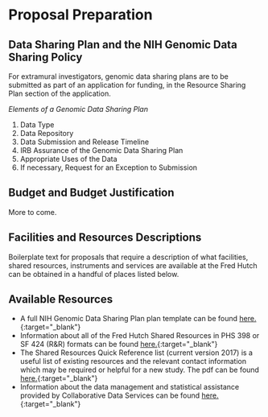 # Proposal Preparation

## Data Sharing Plan and the NIH Genomic Data Sharing Policy
For extramural investigators, genomic data sharing plans are to be submitted as part of an application for funding, in the Resource Sharing Plan section of the application.

*Elements of a Genomic Data Sharing Plan*
  1.	Data Type
  2.	Data Repository
  3.	Data Submission and Release Timeline
  4.	IRB Assurance of the Genomic Data Sharing Plan
  5.	Appropriate Uses of the Data
  6.	If necessary, Request for an Exception to Submission

## Budget and Budget Justification
More to come.

## Facilities and Resources Descriptions
Boilerplate text for proposals that require a description of what facilities, shared resources, instruments and services are available at the Fred Hutch can be obtained in a handful of places listed below.  

## Available Resources
  - A full NIH Genomic Data Sharing Plan plan template can be found [here.](https://osp.od.nih.gov/wp-content/uploads/NIH_Guidance_Developing-GDS_Plans.pdf){:target="_blank"}<!--_-->
  - Information about all of the Fred Hutch Shared Resources in PHS 398 or SF 424 (R&R) formats can be found [here.](https://sharedresources.fredhutch.org/grant-writers){:target="_blank"}<!--_-->
  - The Shared Resources Quick Reference list (current version 2017) is a useful list of existing resources and the relevant contact information which may be required or helpful for a new study.  The pdf can be found [here.](https://sharedresources.fredhutch.org/sites/default/files/sr_quick_reference2017.pdf){:target="_blank"}<!--_-->
  - Information about the data management and statistical assistance provided by Collaborative Data Services can be found [here.](http://research.fhcrc.org/cds/en.html){:target="_blank"}<!--_-->
